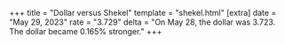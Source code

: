 +++
title = "Dollar versus Shekel"
template = "shekel.html"
[extra]
date = "May 29, 2023"
rate = "3.729"
delta = "On May 28, the dollar was 3.723. The dollar became 0.165% stronger."
+++
